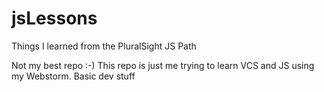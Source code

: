 # jsLessons
Things I learned from the PluralSight JS Path

Not my best repo :-)
This repo is just me trying to learn VCS and JS using my Webstorm. Basic dev stuff
